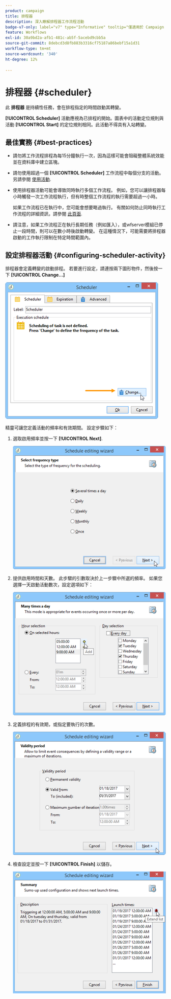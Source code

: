 ```yaml
---
product: campaign
title: 排程器
description: 深入瞭解排程器工作流程活動
badge-v7-only: label="v7" type="Informative" tooltip="僅適用於 Campaign Classic v7"
feature: Workflows
exl-id: 30a9bd2a-afb1-481c-ab5f-5acebd9cbb5a
source-git-commit: 8debcd3d8fb883b3316cf75187a86bebf15a1d31
workflow-type: tm+mt
source-wordcount: '340'
ht-degree: 12%

---
```


# 排程器 {#scheduler}



此 **排程器** 是持續性任務，會在排程指定的時間啟動其轉變。

**[!UICONTROL Scheduler]** 活動應視為已排程的開始。圖表中的活動定位規則與活動 **[!UICONTROL Start]** 的定位規則相同。此活動不得具有入站轉變。

## 最佳實務 {#best-practices}

* 請勿將工作流程排程為每15分鐘執行一次，因為這樣可能會阻礙整體系統效能並在資料庫中建立區塊。

* 請勿使用超過一個 **[!UICONTROL Scheduler]** 工作流程中每個分支的活動。 另請參閱 [使用活動](workflow-best-practices.md#using-activities).

* 使用排程器活動可能會導致同時執行多個工作流程。 例如，您可以讓排程器每小時觸發一次工作流程執行，但有時整個工作流程的執行需要超過一小時。

  如果工作流程已在執行中，您可能會想要略過執行。 有關如何防止同時執行工作流程的詳細資訊，請參閱 [此頁面](monitoring-workflow-execution.md#preventing-simultaneous-multiple-executions).

* 請注意，如果工作流程正在執行長期任務（例如匯入），或wfserver模組已停止一段時間，則可以在數小時後啟動轉變。 在這種情況下，可能需要將排程器啟動的工作執行限制在特定時間範圍內。

## 設定排程器活動 {#configuring-scheduler-activity}

排程器會定義轉變的啟動排程。 若要進行設定，請連按兩下圖形物件，然後按一下 **[!UICONTROL Change...]**

![](assets/s_user_segmentation_scheduler.png)

精靈可讓您定義活動的頻率和有效期間。 設定步驟如下：

1. 選取啟用頻率並按一下 **[!UICONTROL Next]**.

   ![](assets/s_user_segmentation_scheduler2.png)

1. 提供啟用時間和天數。 此步驟的引數取決於上一步驟中所選的頻率。 如果您選擇一天啟動活動數次，設定選項如下：

   ![](assets/s_user_segmentation_scheduler3.png)

1. 定義排程的有效期，或指定要執行的次數。

   ![](assets/s_user_segmentation_scheduler4.png)

1. 檢查設定並按一下 **[!UICONTROL Finish]** 以儲存。

   ![](assets/s_user_segmentation_scheduler5.png)
